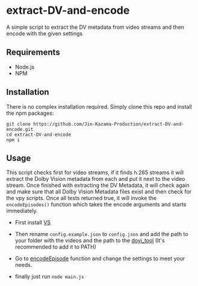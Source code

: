 # extract-DV-and-encode

A simple script to extract the DV metadata from video streams and then encode with the given settings

## Requirements

- Node.js
- NPM

## Installation

There is no complex installation required. Simply clone this repo and install the npm packages: 

`git clone https://github.com/Jin-Kazama-Production/extract-DV-and-encode.git` <br/>
`cd extract-DV-and-encode` <br/>
`npm i`

## Usage

This script checks first for video streams, if it finds h.265 streams it will extract the Dolby Vision metadata from each and put it next to the video stream. Once finished with extracting the DV Metadata, it will check again and make sure that all Dolby Vision Metadata files exist and then check for the vpy scripts. Once all tests returned true, it will invoke the `encodeEpisodes()` function which takes the encode arguments and starts immediately.

- First install [VS](https://github.com/vapoursynth/vapoursynth/releases)
- Then rename `config.example.json` to `config.json` and add the path to your folder with the videos and the path to the [dovi_tool](https://github.com/quietvoid/dovi_tool/releases) (It's recommended to add it to PATH)

- Go to [encodeEpisode](https://github.com/Jin-Kazama-Production/extract-DV-and-encode/blob/main/module/encodeEpisodes.js) function and change the settings to meet your needs.
- finally just run `node main.js`
